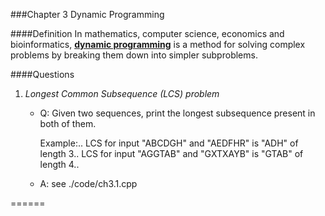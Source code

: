 ###Chapter 3 Dynamic Programming

####Definition
In mathematics, computer science, economics and bioinformatics, [**dynamic programming**](http://en.wikipedia.org/wiki/Dynamic_programming) is a method for solving complex problems by breaking them down into simpler subproblems.


####Questions


1. *Longest Common Subsequence (LCS) problem*
   - Q: Given two sequences, print the longest subsequence present in both of them.
         
       Example:..
           LCS for input "ABCDGH" and "AEDFHR" is "ADH" of length 3..
           LCS for input "AGGTAB" and  "GXTXAYB" is "GTAB" of length 4..

   - A: see ./code/ch3.1.cpp

======
